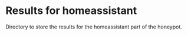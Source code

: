 # Results for homeassistant

Directory to store the results for the homeassistant part of the honeypot.
